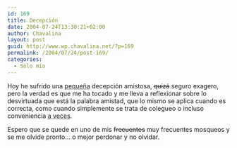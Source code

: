 ```yaml
---
id: 169
title: Decepción
date: 2004-07-24T13:30:21+02:00
author: Chavalina
layout: post
guid: http://www.wp.chavalina.net/?p=169
permalink: /2004/07/24/post-169/
categories:
  - Sólo mío
---
```

Hoy he sufrido una <acronym title="lo suficientemente grande como para que duela">pequeña</acronym> decepción amistosa, <s>quizá</s> seguro exagero, pero la verdad es que me ha tocado y me lleva a reflexionar sobre lo desvirtuada que está la palabra amistad, que lo mismo se aplica cuando es correcta, como cuando simplemente se trata de colegueo o incluso conveniencia <acronym title="tristemente muy a menudo">a veces</acronym>.

Espero que se quede en uno de mis <s>frecuentes</s> muy frecuentes mosqueos y se me olvide pronto… o mejor perdonar y no olvidar.